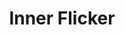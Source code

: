 ---
title: 'Inner Flicker'
desc: '
<p class="font--regular">We are a small family run business based in Fleet. We make luxury hand poured soy candles and wax melts.</p>

<p class="font--regular">We have lots of gift options to suit any occasion or just a treat for yourself.</p>

<p class="font--regular">All our products are Vegan friendly.</p>

<p class="font--regular">Our packaging is biodegradable, recyclable or reusable.</p>
'
tags:
  - Location::Fleet, Hampshire
  - Category::Online Shopping
  - Category::Shopping
header:
  src: header.jpg
  alt: Inner Flicker Header
logo: 
  src: logo.jpg
  alt: Inner Flicker Logo
covidInfomation: '
<p class="font--regular">We are currently doing everything we can to keep our customers safe during these unprecedented times and following all government guidelines.</p>'
covidStatus:
  icon: success
  text: 'We are Open! Business As Usual.'
openingHours:
  monday: 'N/A'
  tuesday: 'N/A'
  wednesday: 'N/A'
  thursday: 'N/A'
  friday: 'N/A'
  saturday: 'N/A'
  sunday: 'N/A'
contactDetails:
  email: 'innerflickercandles@gmail.com'
  phone: 'N/A'
  website: 'https://www.innerflicker.co.uk'
socialLinks:
  facebook: 'https://inner.flicker.candles.melts'
  messenger: 'https://inner.flicker.candles.melts'
  instagram: 'https://inner.flicker.candles.melts'
ctaLink: 'https://www.innerflicker.co.uk'
metaDesc: 'We are a small family run business based in Fleet. We make luxury hand poured soy candles and wax melts.'
---